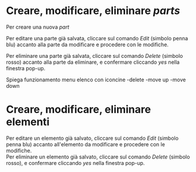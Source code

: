 # Creare, modificare, eliminare _parts_

Per creare una nuova _part_

Per editare una parte già salvata, cliccare sul comando _Edit_ (simbolo penna blu) accanto alla parte da modificare e procedere con le modifiche.    

Per eliminare una parte già salvata, cliccare sul comando _Delete_ (simbolo rosso) accanto alla parte da eliminare, e confermare cliccando _yes_ nella finestra pop-up.



Spiega funzionamento menu elenco con iconcine -delete -move up -move down


# Creare, modificare, eliminare elementi

Per editare un elemento già salvato, cliccare sul comando _Edit_ (simbolo penna blu) accanto all'elemento da modificare e procedere con le modifiche.  
Per eliminare un elemento già salvato, cliccare sul comando _Delete_ (simbolo rosso), e confermare cliccando _yes_ nella finestra pop-up.


